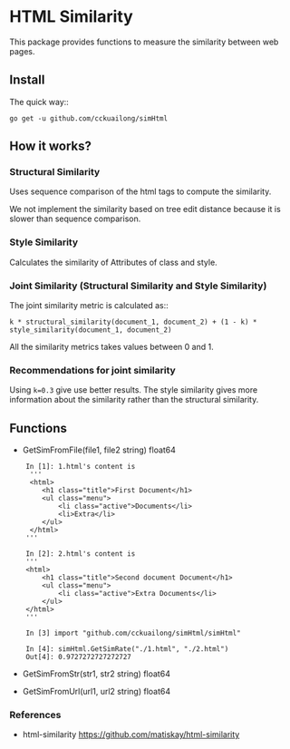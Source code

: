 # HTML Similarity

This package provides functions to measure the similarity between web pages.

## Install

The quick way::

    go get -u github.com/cckuailong/simHtml

## How it works?

### Structural Similarity

Uses sequence comparison of the html tags to compute the similarity.

We not implement the similarity based on tree edit distance because it is slower than sequence comparison.


### Style Similarity

Calculates the similarity of Attributes of class and style.


### Joint Similarity (Structural Similarity and Style Similarity)

The joint similarity metric is calculated as::

    k * structural_similarity(document_1, document_2) + (1 - k) * style_similarity(document_1, document_2)

All the similarity metrics takes values between 0 and 1.

### Recommendations for joint similarity

Using `k=0.3` give use better results. The style similarity gives more information about the similarity rather than the structural similarity.

## Functions

- GetSimFromFile(file1, file2 string) float64

```
    In [1]: 1.html's content is
     '''
     <html>
        <h1 class="title">First Document</h1>
        <ul class="menu">
            <li class="active">Documents</li>
            <li>Extra</li>
        </ul>
     </html>
    '''

    In [2]: 2.html's content is
    '''
    <html>
        <h1 class="title">Second document Document</h1>
        <ul class="menu">
            <li class="active">Extra Documents</li>
        </ul>
    </html>
    '''

    In [3] import "github.com/cckuailong/simHtml/simHtml"

    In [4]: simHtml.GetSimRate("./1.html", "./2.html")
    Out[4]: 0.9727272727272727
```

- GetSimFromStr(str1, str2 string) float64

- GetSimFromUrl(url1, url2 string) float64

### References

- html-similarity <https://github.com/matiskay/html-similarity>